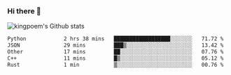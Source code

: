 ### Hi there 👋

![kingpoem's Github stats](https://github-readme-stats.vercel.app/api?username=kingpoem&show_icons=true)

  <!--START_SECTION:waka-->

```txt
Python            2 hrs 38 mins   ██████████████████░░░░░░░   71.72 %
JSON              29 mins         ███▒░░░░░░░░░░░░░░░░░░░░░   13.42 %
Other             17 mins         ██░░░░░░░░░░░░░░░░░░░░░░░   07.76 %
C++               11 mins         █▒░░░░░░░░░░░░░░░░░░░░░░░   05.12 %
Rust              1 min           ▒░░░░░░░░░░░░░░░░░░░░░░░░   00.76 %
```

<!--END_SECTION:waka-->
<!--
**kingpoem/kingpoem** is a ✨ _special_ ✨ repository because its `README.md` (this file) appears on your GitHub profile.

Here are some ideas to get you started:

- 🔭 I’m currently working on ...
- 🌱 I’m currently learning ...
- 👯 I’m looking to collaborate on ...
- 🤔 I’m looking for help with ...
- 💬 Ask me about ...
- 📫 How to reach me: ...
- 😄 Pronouns: ...
- ⚡ Fun fact: ...
-->
